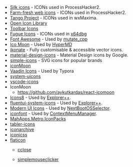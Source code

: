 * <a href="http://www.famfamfam.com/lab/icons/silk">Silk icons</a> - ICONs used in ProcessHacker2.
* <a href="http://www.fatcow.com/free-icons">Farm-fresh web icons</a> - ICONs used in ProcessHacker2.
* <a href="http://tango.freedesktop.org/Tango_Desktop_Project">Tango Project</a> - ICONs used in wxMaxima.
* <a href="https://sourceforge.net/projects/openiconlibrary/">Open Icon Library</a>
* <a href="https://sourceforge.net/projects/toolbaricons/">Toolbar Icons</a>
* <a href="http://p.yusukekamiyamane.com/">Fugue Icons</a> - ICONs used in [x64dbg](https://github.com/x64dbg/x64dbg)
* <a href="https://fontawesome.com/?from=io">Font Awesome</a> - Used by [mutate_cpp](https://github.com/nlohmann/mutate_cpp#used-third-party-tools)
* <a href="https://icomoon.io/#icons-icomoon">Ico Moon</a> - Used by [HyperMD](https://github.com/laobubu/HyperMD)
* <a href="https://github.com/mikolajdobrucki/ikonate">ikonate</a> - Fully customisable & accessible vector icons.
* <a href="https://github.com/google/material-design-icons">material-design-icons</a> - Material Design icons by Google.
* <a href="https://github.com/simple-icons/simple-icons">simple-icons</a> - SVG icons for popular brands
* <a href="https://github.com/qianguyihao/Web/blob/master/00-%E5%89%8D%E7%AB%AF%E5%B7%A5%E5%85%B7/iconMoon.md">iconMoon</a>
* [Vaadin Icons](https://vaadin.com/components/vaadin-icons) - Used by Typora
* [system-uicons](https://github.com/CoreyGinnivan/system-uicons)
* [vscode-icons](https://github.com/vscode-icons/vscode-icons)
* IconMoon
  - https://github.com/aykutkardas/react-icomoon
* [Icons8](https://icons8.com) - Used by [Explorer++](https://github.com/derceg/explorerplusplus).
* [fluentui-system-icons](https://github.com/microsoft/fluentui-system-icons) - Used by [Explorer++](https://github.com/derceg/explorerplusplus).
* [Modern UI Icons](http://modernuiicons.com/) - Used by [NextBootOSSelector](https://github.com/takuya-takeuchi/NextBootOSSelector).
* [iconfont](https://www.iconfont.cn/) - Used by [ContextMenuManager](https://github.com/BluePointLilac/ContextMenuManager).
* [MahApps.Metro.IconPacks](https://github.com/MahApps/MahApps.Metro.IconPacks)
* [tabler-icons](https://github.com/tabler/tabler-icons)
* [iconarchive](https://iconarchive.com/)
* [iconicss](https://github.com/Viglino/iconicss)
* [flaticon](https://www.flaticon.com/)
  - [cclose](https://github.com/chaohershi/cclose)
  
  - [simplemouseclicker](https://github.com/chaohershi/simplemouseclicker)

